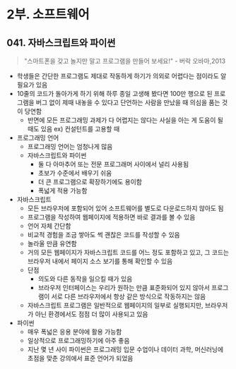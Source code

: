 # 2부. 소프트웨어

## 041. 자바스크립트와 파이썬

> "스마트폰을 갖고 놀지만 말고 프로그램을 만들어 보세요!" - 버락 오바마,2013

- 학생들은 간단한 프로그램도 제대로 작동하게 하기가 의외로 어렵다는 점이라도 알 필요가 있음
- 10줄의 코드가 돌아가게 하기 위해 하루 종일 고생해 봤다면 100만 행으로 된 프로그램을 버그 없이 제때 내놓을 수 있다고 단언하는 사람을 만났을 때 의심을 품는 것이 당연함
  - 반면에 모든 프로그래밍 과제가 다 어렵지는 않다는 사실을 아는 게 도움이 될 때도 있음 ex) 컨설턴트를 고용할 때
- 프로그래밍 언어
  - 프로그래밍 언어는 엄청나게 많음
  - 자바스크립트와 파이썬
    - 둘 다 아마추어 또는 전문 프로그래머 사이에서 널리 사용됨
    - 초보가 수준에서 배우기 쉬움
    - 더 큰 프로그램으로 확장하기에도 용이함
    - 폭넓게 적용 가능함
- 자바스크립트
  - 모든 브라우저에 포함되어 있어 소프트웨어를 별도로 다운로드하지 않아도 됨
  - 프로그램을 작성하여 웹페이지에 적용하면 바로 결과를 볼 수 있음
  - 언어 자체 간단함
  - 비교적 경험을 조금 쌓아도 썩 괜찮은 코드를 작성할 수 있음
  - 놀라울 만큼 유연함
  - 거의 모든 웹페이지가 자바스크립트 코드를 어느 정도 포함하고 있고, 그 코드는 브라우저 내에서 페이지 소스 보기를 통해 확인할 수 있음
  - 단점
    - 의도와 다른 동작을 일으킬 때가 있음
    - 브라우저 인터페이스는 우리가 원하는 만큼 표준화되어 있지 않아서 프로그램이 서로 다른 브라우저에서 항상 같은 방식으로 작동하지는 않음
  - 자바스크립트 프로그램은 일반적으로 웹페이지의 일부로 실행되지만, 브라우저가 아닌 환경에서도 점점 더 많이 사용되고 있음
- 파이썬
  - 매우 폭넓은 응용 분야에 활용 가능함
  - 일상적으로 프로그래밍하기에 아주 좋음
  - 지난 몇 년 사이 파이썬은 프로그래밍 입문 수업이나 데이터 과학, 머신러닝에 초점을 맞춘 강의에서 표준 언어가 되었음
